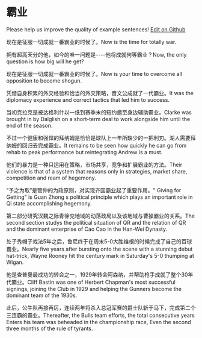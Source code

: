 # 霸业

Please help us improve the quality of example sentences! [Edit on Github](https://github.com/jiyushe/jiyu-example-sentence-source/blob/main/chinese/baye.md)

<p><span class="chinese">现在是征服一切成就一番霸业的时候了。</span><span class="english">Now is the time for totally war.</span></p>

<p><span class="chinese">拥有超高天分的他，如今的唯一问题是----他将成就何等霸业？</span><span class="english">Now, the only question is how big will he get?</span></p>

<p><span class="chinese">现在是征服一切成就一番霸业的时候了。</span><span class="english">Now is your time to overcome all opposition to become shogun.</span></p>

<p><span class="chinese">凭借自身积累的外交经验和恰当的外交策略，晋文公成就了一代霸业。</span><span class="english">It was the diplomacy experience and correct tactics that led him to success.</span></p>

<p><span class="chinese">当初克拉克是被达格利什以一纸到赛季末的短约邀至身边辅助霸业。</span><span class="english">Clarke was brought in by Dalglish on a short-term deal to work alongside him until the end of the season.</span></p>

<p><span class="chinese">不过一个健康和强悍的拜纳姆是恰恰是球队上一年所缺少的一把利刃。湖人需要拜纳姆的回归去完成霸业。</span><span class="english">It remains to be seen how quickly he can go from rehab to peak performance but reintegrating Andrew is a must.</span></p>

<p><span class="chinese">他们的暴力是一种只运用在策略，市场共享，竞争和扩展霸业的方法。</span><span class="english">Their violence is that of a system that reasons only in strategies, market share, competition and ream of hegemony.</span></p>

<p><span class="chinese">“予之为取”是管仲的为政原则，对实现齐国霸业起了重要作用。</span><span class="english">" Giving for Getting" is Guan Zhong s political principle which plays an important role in Qi state accomplishing hegemony.</span></p>

<p><span class="chinese">第二部分研究汉魏之际青徐兖地域的动荡政局以及该地域与曹操霸业的关系。</span><span class="english">The second section studys the political situation of QR and the relation of QR and the dominant enterprise of Cao Cao in the Han-Wei Dynasty.</span></p>

<p><span class="chinese">处子秀帽子戏法5年之后，鲁尼终于在周末5-0大胜维根的时候完成了自己的百球霸业。</span><span class="english">Nearly five years after bursting onto the scene with a stunning debut hat-trick, Wayne Rooney hit the century mark in Saturday's 5-0 thumping at Wigan.</span></p>

<p><span class="chinese">他是查普曼最成功的转会之一，1929年转会阿森纳，并帮助枪手成就了整个30年代霸业。</span><span class="english">Cliff Bastin was one of Herbert Chapman's most successful signings, joining the Club in 1929 and helping the Gunners become the dominant team of the 1930s.</span></p>

<p><span class="chinese">此后，公牛队再接再厉，连续两年将杀入总冠军赛的爵士队斩于马下，完成第二个三连霸的霸业。</span><span class="english">Thereafter, the Bulls team efforts, the total consecutive years Enters his team was beheaded in the championship race, Even the second three months of the rule of tyrants.</span></p>

